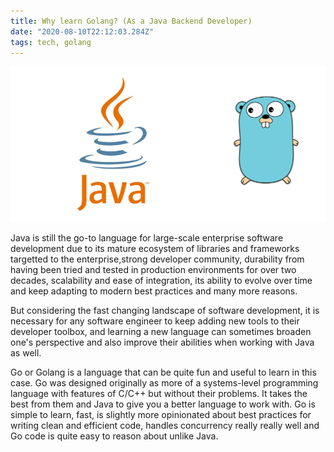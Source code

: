 ```yaml
---
title: Why learn Golang? (As a Java Backend Developer)
date: "2020-08-10T22:12:03.284Z"
tags: tech, golang
---
```


![Java To Golang](./java-go.jpg)

Java is still the  go-to language for large-scale enterprise software development due to its mature ecosystem of libraries and frameworks targetted to the enterprise,strong developer community, durability from having been tried and tested in production environments for over two decades, scalability and ease of integration, its ability to evolve over time and keep adapting to modern best practices and many more reasons.

But considering the fast changing landscape of software development, it is necessary for any software engineer to keep adding new tools to their developer toolbox, and learning a new language can sometimes broaden one's perspective and also improve their abilities when working with Java as well.

Go or Golang is a language that can be quite fun and useful to learn in this case. Go was designed originally as more of a systems-level programming language with features of C/C++ but without their problems. It takes the best from them and Java to give you a better language to work with. Go is simple to learn, fast, is slightly more opinionated about best practices for writing clean and efficient code, handles concurrency really really well and Go code is quite easy to reason about unlike Java.


